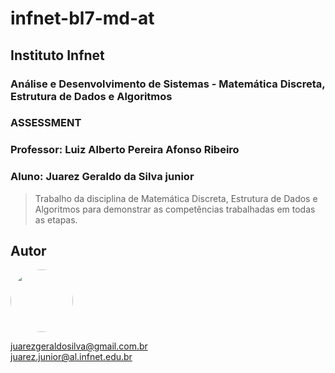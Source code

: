<h1> infnet-bl7-md-at</h1>
<h2> Instituto Infnet </h2>
<h3> Análise e Desenvolvimento de Sistemas - Matemática Discreta, Estrutura de Dados e Algoritmos</h3>
<h3> ASSESSMENT</h3>
<h3> Professor: Luiz Alberto Pereira Afonso Ribeiro</h3>
<h3> Aluno: Juarez Geraldo da Silva junior</h3>

>Trabalho da disciplina de Matemática Discreta, Estrutura de Dados e Algoritmos para demonstrar as competências trabalhadas em todas as etapas.

## Autor
<img style="border-radius: 50%;" src="https://avatars.githubusercontent.com/u/59578227?v=4" width="100px;"/>

juarezgeraldosilva@gmail.com.br <br>
juarez.junior@al.infnet.edu.br
